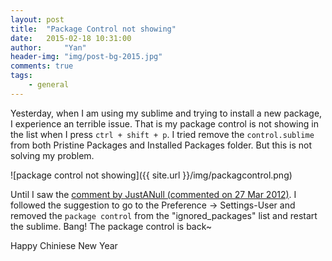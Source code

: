 ```yaml
---
layout: post
title:  "Package Control not showing"
date:   2015-02-18 10:31:00
author:     "Yan"
header-img: "img/post-bg-2015.jpg"
comments: true
tags:
    - general
---
```

Yesterday, when I am using my sublime and trying to install a new package, I experience an terrible issue. That is my package control is not showing in the list when I press `ctrl + shift + p`. I tried remove the `control.sublime` from both Pristine Packages and Installed Packages folder. But this is not solving my problem. 

![package control not showing]({{ site.url }}/img/packagcontrol.png)

Until I saw the [comment by JustANull (commented on 27 Mar 2012)](https://github.com/wbond/package_control/issues/112). I followed the suggestion to go to the Preference -> Settings-User and removed the `package control` from the "ignored_packages" list and restart the sublime. Bang! The package control is back~ 

Happy Chiniese New Year